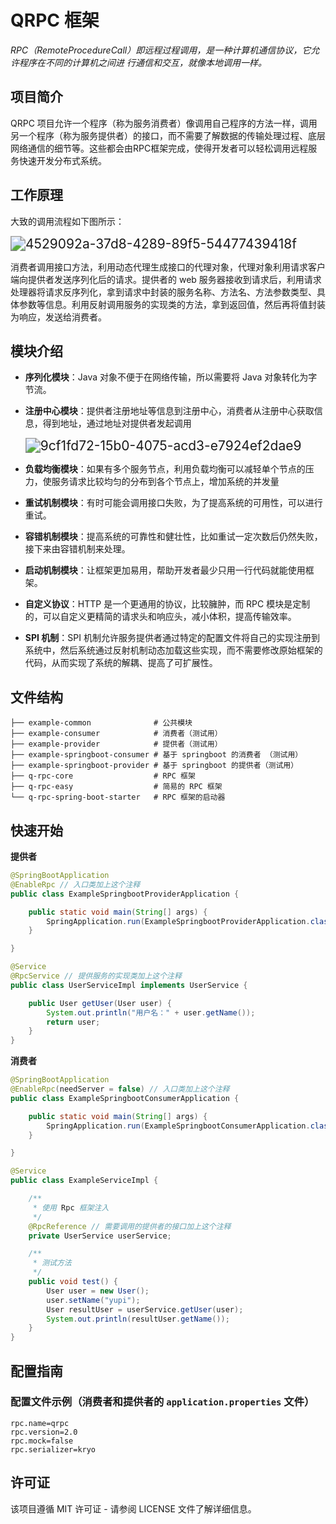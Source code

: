 # QRPC 框架

*RPC（RemoteProcedureCall）即远程过程调用，是一种计算机通信协议，它允许程序在不同的计算机之间进*
*行通信和交互，就像本地调用一样。*

## 项目简介

QRPC 项目允许一个程序（称为服务消费者）像调用自己程序的方法一样，调用另一个程序（称为服务提供者）的接口，而不需要了解数据的传输处理过程、底层网络通信的细节等。这些都会由RPC框架完成，使得开发者可以轻松调用远程服务快速开发分布式系统。

## 工作原理

大致的调用流程如下图所示：



<img src="https://images73.oss-cn-beijing.aliyuncs.com/img/4529092a-37d8-4289-89f5-54477439418f.svg" alt="4529092a-37d8-4289-89f5-54477439418f" style="zoom:150%;" />

消费者调用接口方法，利用动态代理生成接口的代理对象，代理对象利用请求客户端向提供者发送序列化后的请求。提供者的 web 服务器接收到请求后，利用请求处理器将请求反序列化，拿到请求中封装的服务名称、方法名、方法参数类型、具体参数等信息。利用反射调用服务的实现类的方法，拿到返回值，然后再将值封装为响应，发送给消费者。

## 模块介绍

- **序列化模块**：Java 对象不便于在网络传输，所以需要将 Java 对象转化为字节流。

- **注册中心模块**：提供者注册地址等信息到注册中心，消费者从注册中心获取信息，得到地址，通过地址对提供者发起调用

  <img src="https://images73.oss-cn-beijing.aliyuncs.com/img/9cf1fd72-15b0-4075-acd3-e7924ef2dae9.svg" alt="9cf1fd72-15b0-4075-acd3-e7924ef2dae9" style="zoom:150%;" />

- **负载均衡模块**：如果有多个服务节点，利用负载均衡可以减轻单个节点的压力，使服务请求比较均匀的分布到各个节点上，增加系统的并发量

- **重试机制模块**：有时可能会调用接口失败，为了提高系统的可用性，可以进行重试。

- **容错机制模块**：提高系统的可靠性和健壮性，比如重试一定次数后仍然失败，接下来由容错机制来处理。

- **启动机制模块**：让框架更加易用，帮助开发者最少只用一行代码就能使用框架。

- **自定义协议**：HTTP 是一个更通用的协议，比较臃肿，而 RPC 模块是定制的，可以自定义更精简的请求头和响应头，减小体积，提高传输效率。

- **SPI 机制**：SPI 机制允许服务提供者通过特定的配置文件将自己的实现注册到系统中，然后系统通过反射机制动态加载这些实现，而不需要修改原始框架的代码，从而实现了系统的解耦、提高了可扩展性。

## 文件结构

```
├── example-common              # 公共模块
├── example-consumer            # 消费者（测试用）
├── example-provider            # 提供者（测试用）
├── example-springboot-consumer # 基于 springboot 的消费者 （测试用）
├── example-springboot-provider # 基于 springboot 的提供者（测试用）
├── q-rpc-core                  # RPC 框架
├── q-rpc-easy                  # 简易的 RPC 框架
└── q-rpc-spring-boot-starter   # RPC 框架的启动器
```

## 快速开始

**提供者**

```java
@SpringBootApplication
@EnableRpc // 入口类加上这个注释
public class ExampleSpringbootProviderApplication {

    public static void main(String[] args) {
        SpringApplication.run(ExampleSpringbootProviderApplication.class, args);
    }

}

@Service
@RpcService // 提供服务的实现类加上这个注释
public class UserServiceImpl implements UserService {

    public User getUser(User user) {
        System.out.println("用户名：" + user.getName());
        return user;
    }
}
```

**消费者**

```java
@SpringBootApplication
@EnableRpc(needServer = false) // 入口类加上这个注释
public class ExampleSpringbootConsumerApplication {

	public static void main(String[] args) {
		SpringApplication.run(ExampleSpringbootConsumerApplication.class, args);
	}

}

@Service
public class ExampleServiceImpl {

    /**
     * 使用 Rpc 框架注入
     */
    @RpcReference // 需要调用的提供者的接口加上这个注释
    private UserService userService;

    /**
     * 测试方法
     */
    public void test() {
        User user = new User();
        user.setName("yupi");
        User resultUser = userService.getUser(user);
        System.out.println(resultUser.getName());
    }
}
```

## 配置指南

### 配置文件示例（消费者和提供者的 `application.properties` 文件）

```properties
rpc.name=qrpc
rpc.version=2.0
rpc.mock=false
rpc.serializer=kryo
```

## 许可证

该项目遵循 MIT 许可证 - 请参阅 LICENSE 文件了解详细信息。
